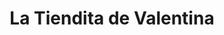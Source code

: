 ---
title: "La Tiendita de Valentina"
url: /vancouver/la-tiendita-de-valentina/
shop: supermarket
---